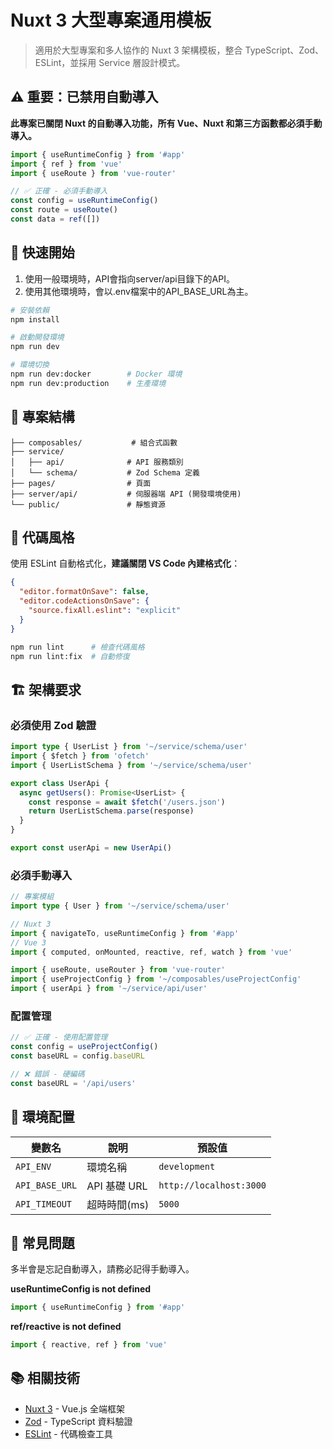 # Nuxt 3 大型專案通用模板

> 適用於大型專案和多人協作的 Nuxt 3 架構模板，整合 TypeScript、Zod、ESLint，並採用 Service 層設計模式。

## ⚠️ 重要：已禁用自動導入

**此專案已關閉 Nuxt 的自動導入功能，所有 Vue、Nuxt 和第三方函數都必須手動導入。**

```typescript
import { useRuntimeConfig } from '#app'
import { ref } from 'vue'
import { useRoute } from 'vue-router'

// ✅ 正確 - 必須手動導入
const config = useRuntimeConfig()
const route = useRoute()
const data = ref([])
```

## 🚀 快速開始

1. 使用一般環境時，API會指向server/api目錄下的API。
2. 使用其他環境時，會以.env檔案中的API_BASE_URL為主。

```bash
# 安裝依賴
npm install

# 啟動開發環境
npm run dev

# 環境切換
npm run dev:docker        # Docker 環境
npm run dev:production    # 生產環境
```

## 📁 專案結構

```
├── composables/           # 組合式函數
├── service/
│   ├── api/              # API 服務類別
│   └── schema/           # Zod Schema 定義
├── pages/                # 頁面
├── server/api/           # 伺服器端 API (開發環境使用)
└── public/               # 靜態資源
```

## 🔧 代碼風格

使用 ESLint 自動格式化，**建議關閉 VS Code 內建格式化**：

```json
{
  "editor.formatOnSave": false,
  "editor.codeActionsOnSave": {
    "source.fixAll.eslint": "explicit"
  }
}
```

```bash
npm run lint      # 檢查代碼風格
npm run lint:fix  # 自動修復
```

## 🏗️ 架構要求

### 必須使用 Zod 驗證

```typescript
import type { UserList } from '~/service/schema/user'
import { $fetch } from 'ofetch'
import { UserListSchema } from '~/service/schema/user'

export class UserApi {
  async getUsers(): Promise<UserList> {
    const response = await $fetch('/users.json')
    return UserListSchema.parse(response)
  }
}

export const userApi = new UserApi()
```

### 必須手動導入

```typescript
// 專案模組
import type { User } from '~/service/schema/user'

// Nuxt 3
import { navigateTo, useRuntimeConfig } from '#app'
// Vue 3
import { computed, onMounted, reactive, ref, watch } from 'vue'

import { useRoute, useRouter } from 'vue-router'
import { useProjectConfig } from '~/composables/useProjectConfig'
import { userApi } from '~/service/api/user'
```

### 配置管理

```typescript
// ✅ 正確 - 使用配置管理
const config = useProjectConfig()
const baseURL = config.baseURL

// ❌ 錯誤 - 硬編碼
const baseURL = '/api/users'
```

## 🔧 環境配置

| 變數名         | 說明         | 預設值                  |
| -------------- | ------------ | ----------------------- |
| `API_ENV`      | 環境名稱     | `development`           |
| `API_BASE_URL` | API 基礎 URL | `http://localhost:3000` |
| `API_TIMEOUT`  | 超時時間(ms) | `5000`                  |

## 🚨 常見問題

多半會是忘記自動導入，請務必記得手動導入。

**useRuntimeConfig is not defined**

```typescript
import { useRuntimeConfig } from '#app'
```

**ref/reactive is not defined**

```typescript
import { reactive, ref } from 'vue'
```

## 📚 相關技術

- [Nuxt 3](https://nuxt.com/) - Vue.js 全端框架
- [Zod](https://zod.dev/) - TypeScript 資料驗證
- [ESLint](https://eslint.org/) - 代碼檢查工具
